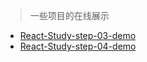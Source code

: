 > 一些项目的在线展示

- [React-Study-step-03-demo](https://minooo.github.io/Demo/react-study-step-03-demo/index.html)
- [React-Study-step-04-demo](https://minooo.github.io/Demo/react-study-step-04-demo/index.html)
